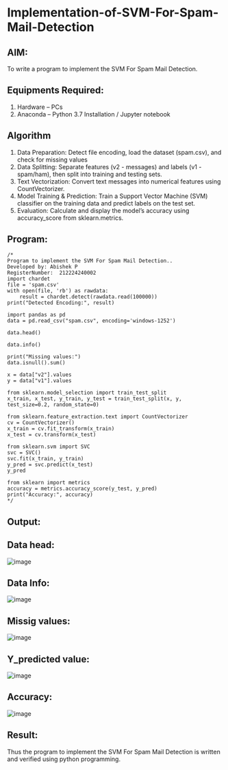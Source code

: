 # Implementation-of-SVM-For-Spam-Mail-Detection

## AIM:
To write a program to implement the SVM For Spam Mail Detection.

## Equipments Required:
1. Hardware – PCs
2. Anaconda – Python 3.7 Installation / Jupyter notebook

## Algorithm
1. Data Preparation: Detect file encoding, load the dataset (spam.csv), and check for missing values
2. Data Splitting: Separate features (v2 - messages) and labels (v1 - spam/ham), then split into training and testing sets.
3. Text Vectorization: Convert text messages into numerical features using CountVectorizer.
4. Model Training & Prediction: Train a Support Vector Machine (SVM) classifier on the training data and predict labels on the test set.
5. Evaluation: Calculate and display the model’s accuracy using accuracy_score from sklearn.metrics.

## Program:
```
/*
Program to implement the SVM For Spam Mail Detection..
Developed by: Abishek P
RegisterNumber:  212224240002
import chardet
file = 'spam.csv'
with open(file, 'rb') as rawdata:
    result = chardet.detect(rawdata.read(100000))
print("Detected Encoding:", result)

import pandas as pd
data = pd.read_csv("spam.csv", encoding='windows-1252')

data.head()

data.info()

print("Missing values:")
data.isnull().sum()

x = data["v2"].values
y = data["v1"].values

from sklearn.model_selection import train_test_split
x_train, x_test, y_train, y_test = train_test_split(x, y, test_size=0.2, random_state=0)

from sklearn.feature_extraction.text import CountVectorizer
cv = CountVectorizer()
x_train = cv.fit_transform(x_train)
x_test = cv.transform(x_test)

from sklearn.svm import SVC
svc = SVC()
svc.fit(x_train, y_train)
y_pred = svc.predict(x_test)
y_pred

from sklearn import metrics
accuracy = metrics.accuracy_score(y_test, y_pred)
print("Accuracy:", accuracy)
*/
```

## Output:
## Data head:
![image](https://github.com/user-attachments/assets/7bf86028-c222-47fe-ba50-53a0301161b0)
## Data Info:
![image](https://github.com/user-attachments/assets/1b810135-0ed3-4d26-b109-6ffcb0df94f7)
## Missig values:
![image](https://github.com/user-attachments/assets/c1992949-6330-48cf-8abe-775d4186b02e)
## Y_predicted value:
![image](https://github.com/user-attachments/assets/e1a440ae-518c-4406-bd11-ea85f7ce2733)
## Accuracy:
![image](https://github.com/user-attachments/assets/27e5c757-e02c-4d67-adf8-1bf6b32b397b)


## Result:
Thus the program to implement the SVM For Spam Mail Detection is written and verified using python programming.
